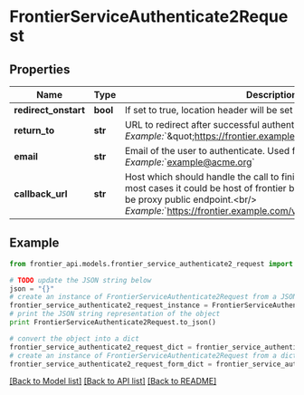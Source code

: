 # FrontierServiceAuthenticate2Request


## Properties
Name | Type | Description | Notes
------------ | ------------- | ------------- | -------------
**redirect_onstart** | **bool** | If set to true, location header will be set for redirect to start auth flow | [optional] 
**return_to** | **str** | URL to redirect after successful authentication.&lt;br/&gt; *Example:*&#x60;\&quot;https://frontier.example.com\&quot;&#x60; | [optional] 
**email** | **str** | Email of the user to authenticate. Used for magic links.&lt;br/&gt; *Example:*&#x60;example@acme.org&#x60; | [optional] 
**callback_url** | **str** | Host which should handle the call to finish authentication flow, for most cases it could be host of frontier but in case of proxies, this will be proxy public endpoint.&lt;br/&gt; *Example:*&#x60;https://frontier.example.com/v1beta1/auth/callback&#x60; | [optional] 

## Example

```python
from frontier_api.models.frontier_service_authenticate2_request import FrontierServiceAuthenticate2Request

# TODO update the JSON string below
json = "{}"
# create an instance of FrontierServiceAuthenticate2Request from a JSON string
frontier_service_authenticate2_request_instance = FrontierServiceAuthenticate2Request.from_json(json)
# print the JSON string representation of the object
print FrontierServiceAuthenticate2Request.to_json()

# convert the object into a dict
frontier_service_authenticate2_request_dict = frontier_service_authenticate2_request_instance.to_dict()
# create an instance of FrontierServiceAuthenticate2Request from a dict
frontier_service_authenticate2_request_form_dict = frontier_service_authenticate2_request.from_dict(frontier_service_authenticate2_request_dict)
```
[[Back to Model list]](../README.md#documentation-for-models) [[Back to API list]](../README.md#documentation-for-api-endpoints) [[Back to README]](../README.md)


